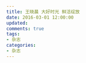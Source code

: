 ```yaml
---
title: 王晓晨 大好时光 鲜活绽放
date: 2016-03-01 12:00:00
updated:
comments: true
tags:
- 杂志
categories:
- 杂志
---
```


<!--more-->
